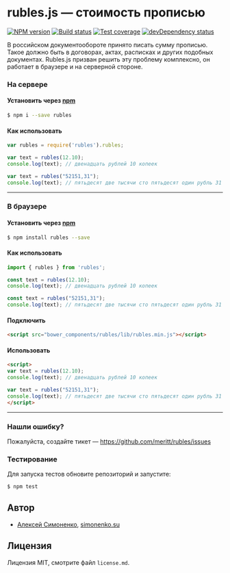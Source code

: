 # rubles.js — стоимость прописью

[![NPM version][npm-image]][npm-url]
[![Build status][travis-image]][travis-url]
[![Test coverage][coveralls-image]][coveralls-url]
[![devDependency status][devdependency-image]][devdependency-url]

В российском документообороте принято писать сумму прописью. Такое должно быть в договорах, актах, расписках и других подобных документах. Rubles.js призван решить эту проблему комплексно, он работает в браузере и на серверной стороне.

### На сервере

#### Установить через [npm](//npmjs.org)

```bash
$ npm i --save rubles
```

#### Как использовать

```js
var rubles = require('rubles').rubles;

var text = rubles(12.10);
console.log(text); // двенадцать рублей 10 копеек

var text = rubles("52151,31");
console.log(text); // пятьдесят две тысячи сто пятьдесят один рубль 31 копейка
```

----------------

### В браузере

#### Установить через [npm](//npmjs.org)

```bash
$ npm install rubles --save
```

#### Как использовать

```js
import { rubles } from 'rubles';

const text = rubles(12.10);
console.log(text); // двенадцать рублей 10 копеек

const text = rubles("52151,31");
console.log(text); // пятьдесят две тысячи сто пятьдесят один рубль 31 копейка
```

#### Подключить

```html
<script src="bower_components/rubles/lib/rubles.min.js"></script>
```

#### Использовать

```html
<script>
var text = rubles(12.10);
console.log(text); // двенадцать рублей 10 копеек

var text = rubles("52151,31");
console.log(text); // пятьдесят две тысячи сто пятьдесят один рубль 31 копейка
</script>
```

----------------

### Нашли ошибку?

Пожалуйста, создайте тикет — https://github.com/meritt/rubles/issues

### Тестирование

Для запуска тестов обновите репозиторий и запустите:

```bash
$ npm test
```

## Автор

* [Алексей Симоненко](mailto:alexey@simonenko.su), [simonenko.su](http://simonenko.su)

## Лицензия

Лицензия MIT, смотрите файл `license.md`.

[npm-image]: https://img.shields.io/npm/v/rubles.svg?style=flat
[npm-url]: https://www.npmjs.com/package/rubles
[travis-image]: https://travis-ci.org/meritt/rubles.svg?branch=master
[travis-url]: https://travis-ci.org/meritt/rubles
[coveralls-image]: https://coveralls.io/repos/meritt/rubles/badge.svg?branch=master&service=github
[coveralls-url]: https://coveralls.io/github/meritt/rubles?branch=master
[devdependency-image]: https://img.shields.io/david/dev/meritt/rubles.svg?style=flat
[devdependency-url]: https://david-dm.org/meritt/rubles#info=devDependencies
